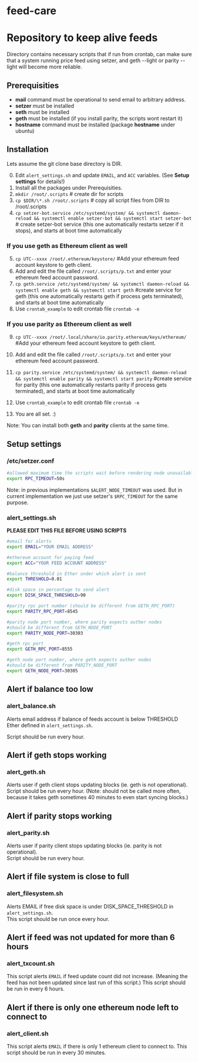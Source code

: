 # feed-care 
# Repository to keep alive feeds
Directory contains necessary scripts that if run from crontab, can make sure that a system running price feed using setzer, and geth --light or parity --light will become more reliable.

## Prerequisities 
- **mail** command must be operational to send email to arbitrary address. 
- **setzer** must be installed
- **seth** must be installed
- **geth** must be installed (if you install parity, the scripts wont restart it)
- **hostname** command must be installed (package **hostname** under ubuntu)

## Installation
Lets assume the git clone base directory is DIR.

0. Edit `alert_settings.sh` and update  `EMAIL`, and `ACC` variables. (See **Setup settings** for details!)
1. Install all the packages under Prerequisities.  
2. `mkdir /root/.scripts` # create dir for scripts  
3. `cp $DIR/\*.sh /root/.scripts` # copy all script files from DIR to /root/.scripts  
4. `cp setzer-bot.service /etc/systemd/system/ && systemctl daemon-reload && systemctl enable setzer-bot && systemctl start setzer-bot` # create setzer-bot service (this one automatically restarts setzer if it stops), and starts at boot time automatically  
### If you use **geth** as Ethereum client as well
5. `cp UTC--xxxx /root/.ethereum/keystore/` #Add your ethereum feed account keystore to geth client.   
6. Add and edit the file called `/root/.scripts/p.txt` and enter your ethereum feed account password.  
7. `cp geth.service /etc/systemd/system/ && systemctl daemon-reload && systemctl enable geth && systemctl start geth`  #create service for geth (this one automatically restarts geth if process gets terminated), and starts at boot time automatically  
8. Use `crontab_example` to edit crontab file `crontab -e`  
### If you use **parity** as Ethereum client as well
9. `cp UTC--xxxx /root/.local/share/io.parity.ethereum/keys/ethereum/` #Add your ethereum feed account keystore to geth client.   
10. Add and edit the file called `/root/.scripts/p.txt` and enter your ethereum feed account password.  
11. `cp parity.service /etc/systemd/system/ && systemctl daemon-reload && systemctl enable parity && systemctl start parity`  #create service for parity (this one automatically restarts parity if process gets terminated), and starts at boot time automatically  
12. Use `crontab_example` to edit crontab file `crontab -e`  

13. You are all set. :)   

Note: You can install both **geth** and **parity** clients at the same time.
 
## Setup settings 
### /etc/setzer.conf
```bash
#allowed maximum time the scripts wait before rendering node unavailable
export RPC_TIMEOUT=50s
```
Note: in previous implementations `$ALERT_NODE_TIMEOUT` was used. But in current implementation we just use setzer's `$RPC_TIMEOUT` for the same purpose.
### alert_settings.sh
**PLEASE EDIT THIS FILE BEFORE USING SCRIPTS**
```bash
#email for alerts
export EMAIL="YOUR EMAIL ADDRESS"

#ethereum account for paying feed
export ACC="YOUR FEED ACCOUNT ADDRESS"

#balance threshold in Ether under which alert is sent
export THRESHOLD=0.01

#disk space in percentage to send alert
export DISK_SPACE_THRESHOLD=90

#parity rpc port number (should be different from GETH_RPC_PORT)
export PARITY_RPC_PORT=8545

#parity node port number, where parity expects outher nodes
#should be different from GETH_NODE_PORT
export PARITY_NODE_PORT=30303

#geth rpc port
export GETH_RPC_PORT=8555

#geth node port number, where geth expects outher nodes
#should be different from PARITY_NODE_PORT
export GETH_NODE_PORT=30305

```
## Alert if balance too low 
### alert_balance.sh

Alerts email address if balance of feeds account is below THRESHOLD Ether defined in `alert_settings.sh`.

Script should be run every hour. 

## Alert if geth stops working 
### alert_geth.sh

Alerts user if geth client stops updating blocks (ie. geth is not operational). 
Script should be run every hour. (Note: should not be called more often, because it takes geth sometimes 40 minutes to even start syncing blocks.)

## Alert if parity stops working 
### alert_parity.sh

Alerts user if parity client stops updating blocks (ie. parity is not operational).  
Script should be run every hour. 

## Alert if file system is close to full 
### alert_filesystem.sh

Alerts EMAIL if free disk space is under DISK_SPACE_THRESHOLD in `alert_settings.sh`.  
This script should be run once every hour.

## Alert if feed was not updated for more than 6 hours 
### alert_txcount.sh

This script alerts `EMAIL` if feed update count did not increase. (Meaning the feed has not been updated since last run of this script.)
This script should be run in every 6 hours.

## Alert if there is only one ethereum node left to connect to
### alert_client.sh

This script alerts `EMAIL` if there is only 1 ethereum client to connect to.
This script should be run in every 30 minutes.
